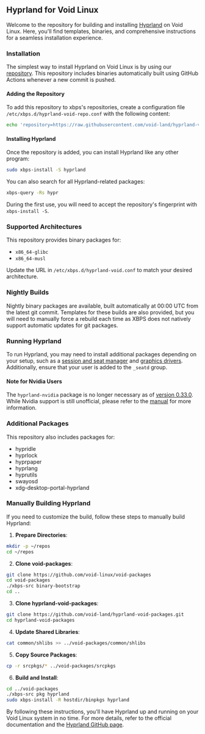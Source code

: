 ## Hyprland for Void Linux

Welcome to the repository for building and installing [Hyprland](https://github.com/hyprwm/Hyprland) on Void Linux. Here, you'll find templates, binaries, and comprehensive instructions for a seamless installation experience.

### Installation

The simplest way to install Hyprland on Void Linux is by using our [repository](https://github.com/Makrennel/hyprland-void/tree/repository-x86_64-glibc). This repository includes binaries automatically built using GitHub Actions whenever a new commit is pushed.

#### Adding the Repository

To add this repository to xbps's repositories, create a configuration file `/etc/xbps.d/hyprland-void-repo.conf` with the following content:

```sh
echo 'repository=https://raw.githubusercontent.com/void-land/hyprland-void-packages/repository-x86_64-glibc' | sudo tee /etc/xbps.d/hyprland-void-repo.conf
```

#### Installing Hyprland

Once the repository is added, you can install Hyprland like any other program:

```sh
sudo xbps-install -S hyprland
```

You can also search for all Hyprland-related packages:

```sh
xbps-query -Rs hypr
```

During the first use, you will need to accept the repository's fingerprint with `xbps-install -S`.

### Supported Architectures

This repository provides binary packages for:
- `x86_64-glibc`
- `x86_64-musl`

Update the URL in `/etc/xbps.d/hyprland-void.conf` to match your desired architecture.

### Nightly Builds

Nightly binary packages are available, built automatically at 00:00 UTC from the latest git commit. Templates for these builds are also provided, but you will need to manually force a rebuild each time as XBPS does not natively support automatic updates for git packages.

### Running Hyprland

To run Hyprland, you may need to install additional packages depending on your setup, such as a [session and seat manager](https://docs.voidlinux.org/config/session-management.html) and [graphics drivers](https://docs.voidlinux.org/config/graphical-session/graphics-drivers/index.html). Additionally, ensure that your user is added to the `_seatd` group.

#### Note for Nvidia Users

The `hyprland-nvidia` package is no longer necessary as of [version 0.33.0](https://github.com/hyprwm/Hyprland/releases/tag/v0.33.0). While Nvidia support is still unofficial, please refer to the [manual](https://wiki.hyprland.org/hyprland-wiki/pages/Nvidia/) for more information.

### Additional Packages

This repository also includes packages for:
- hypridle
- hyprlock
- hyprpaper
- hyprlang
- hyprutils
- swayosd
- xdg-desktop-portal-hyprland

### Manually Building Hyprland

If you need to customize the build, follow these steps to manually build Hyprland:

1. **Prepare Directories**:

```sh
mkdir -p ~/repos
cd ~/repos
```

2. **Clone void-packages**:

```sh
git clone https://github.com/void-linux/void-packages
cd void-packages
./xbps-src binary-bootstrap
cd ..
```

3. **Clone hyprland-void-packages**:

```sh
git clone https://github.com/void-land/hyprland-void-packages.git
cd hyprland-void-packages
```

4. **Update Shared Libraries**:

```sh
cat common/shlibs >> ../void-packages/common/shlibs
```

5. **Copy Source Packages**:

```sh
cp -r srcpkgs/* ../void-packages/srcpkgs
```

6. **Build and Install**:

```sh
cd ../void-packages
./xbps-src pkg hyprland
sudo xbps-install -R hostdir/binpkgs hyprland
```

By following these instructions, you'll have Hyprland up and running on your Void Linux system in no time. For more details, refer to the official documentation and the [Hyprland GitHub page](https://github.com/hyprwm/Hyprland).